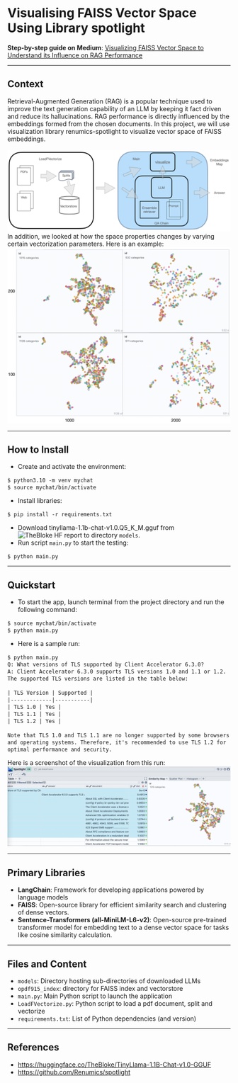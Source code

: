 # Visualising FAISS Vector Space Using Library spotlight

**Step-by-step guide on Medium**: [Visualizing FAISS Vector Space to Understand its Influence on RAG Performance](https://medium.com/ai-advances/visualizing-faiss-vector-space-to-understand-its-influence-on-rag-performance-14d71c6a4f47)
___
## Context
Retrieval-Augmented Generation (RAG) is a popular technique used to improve the text generation capability of an LLM by keeping it fact driven and reduce its hallucinations. RAG performance is directly influenced by the embeddings formed from the chosen documents.
In this project, we will use visualization library renumics-spotlight to visualize vector space of FAISS embeddings.
<br><br>
![System Design](/assets/architecture.png)
In addition, we looked at how the space properties changes by varying certain vectorization parameters. Here is an example:
![Visualizing Space with Changing Key Parameters](/assets/umap_comparison.png)
___
## How to Install
- Create and activate the environment:
```
$ python3.10 -m venv mychat
$ source mychat/bin/activate
```
- Install libraries:
```
$ pip install -r requirements.txt
```
- Download tinyllama-1.1b-chat-v1.0.Q5_K_M.gguf from ![TheBloke HF report](https://huggingface.co/TheBloke/TinyLlama-1.1B-Chat-v1.0-GGUF) to directory `models`.
- Run script `main.py` to start the testing:
```
$ python main.py
```
___
## Quickstart
- To start the app, launch terminal from the project directory and run the following command:
```
$ source mychat/bin/activate
$ python main.py
```
- Here is a sample run:
```
$ python main.py
Q: What versions of TLS supported by Client Accelerator 6.3.0?
A: Client Accelerator 6.3.0 supports TLS versions 1.0 and 1.1 or 1.2. The supported TLS versions are listed in the table below:

| TLS Version | Supported |
|-------------|-----------|
| TLS 1.0 | Yes |
| TLS 1.1 | Yes |
| TLS 1.2 | Yes |

Note that TLS 1.0 and TLS 1.1 are no longer supported by some browsers and operating systems. Therefore, it's recommended to use TLS 1.2 for optimal performance and security.
```
Here is a screenshot of the visualization from this run:
![Vector Space Visualization](/assets/ui_screenshot.png)
___
## Primary Libraries
- **LangChain**: Framework for developing applications powered by language models
- **FAISS**: Open-source library for efficient similarity search and clustering of dense vectors.
- **Sentence-Transformers (all-MiniLM-L6-v2)**: Open-source pre-trained transformer model for embedding text to a dense vector space for tasks like cosine similarity calculation.

___
## Files and Content
- `models`: Directory hosting sub-directories of downloaded LLMs
- `opdf915_index`: directory for FAISS index and vectorstore
- `main.py`: Main Python script to launch the application
- `LoadFVectorize.py`: Python script to load a pdf document, split and vectorize
- `requirements.txt`: List of Python dependencies (and version)
___

## References
- https://huggingface.co/TheBloke/TinyLlama-1.1B-Chat-v1.0-GGUF
- https://github.com/Renumics/spotlight

